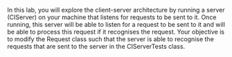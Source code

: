 In this lab, you will explore the client-server architecture by running a server (CIServer) on your machine that listens for requests to be sent to it. Once running, this server will be able to listen for a request to be sent to it and will be able to process this request if it recognises the request. Your objective is to modify the Request class such that the server is able to recognise the requests that are sent to the server in the CIServerTests class.
